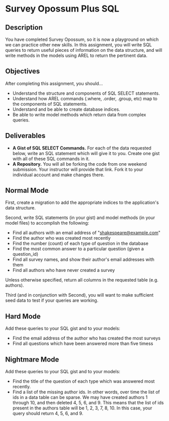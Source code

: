 # Survey Opossum Plus SQL

## Description

You have completed Survey Opossum, so it is now a playground on which we can practice other new skills.  In this assignment, you will write SQL queries to return useful pieces of information on the data structure, and will write methods in the models using AREL to return the pertinent data.

## Objectives

After completing this assignment, you should...

* Understand the structure and components of SQL SELECT statements.
* Understand how AREL commands (.where, .order, .group, etc) map to the components of SQL statements.
* Understand and be able to create database indices.
* Be able to write model methods which return data from complex queries.

## Deliverables

* **A Gist of SQL SELECT Commands.**  For each of the data requested below, write an SQL statement which will give it to you.  Create one gist with all of these SQL commands in it.
* **A Repository.** You will all be forking the code from one weekend submission.  Your instructor will provide that link.  Fork it to your individual account and make changes there.

## Normal Mode

First, create a migration to add the appropriate indices to the application's data structure.

Second, write SQL statements (in your gist) and model methods (in your model files) to accomplish the following:

* Find all authors with an email address of "shakespeare@example.com"
* Find the author who was created most recently
* Find the number (count) of each type of question in the database
* Find the most common answer to a particular question (given a question_id)
* Find all survey names, and show their author's email addresses with them
* Find all authors who have never created a survey

Unless otherwise specified, return all columns in the requested table (e.g. authors).

Third (and in conjunction with Second), you will want to make sufficient seed data to test if your queries are working.

## Hard Mode

Add these queries to your SQL gist and to your models:

* Find the email address of the author who has created the most surveys
* Find all questions which have been answered more than five timess

## Nightmare Mode

Add these queries to your SQL gist and to your models:

* Find the title of the question of each type which was answered most recently.
* Find a list of the missing author ids. In other words, over time the list of ids in a data table can be sparse.  We may have created authors 1 through 10, and then deleted 4, 5, 6, and 9.  This means that the list of ids present in the authors table will be 1, 2, 3, 7, 8, 10.  In this case, your query should return 4, 5, 6, and 9.
